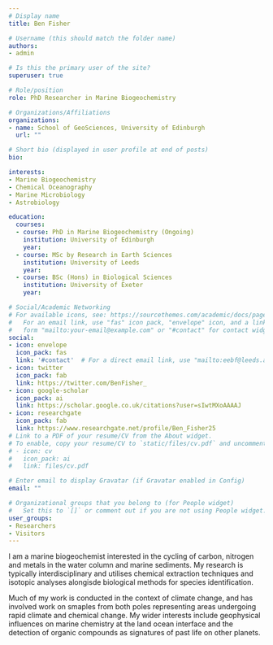 ```yaml
---
# Display name
title: Ben Fisher

# Username (this should match the folder name)
authors:
- admin

# Is this the primary user of the site?
superuser: true

# Role/position
role: PhD Researcher in Marine Biogeochemistry

# Organizations/Affiliations
organizations:
- name: School of GeoSciences, University of Edinburgh
  url: ""

# Short bio (displayed in user profile at end of posts)
bio: 

interests:
- Marine Biogeochemistry
- Chemical Oceanography 
- Marine Microbiology
- Astrobiology

education:
  courses:
  - course: PhD in Marine Biogeochemistry (Ongoing)
    institution: University of Edinburgh
    year: 
  - course: MSc by Research in Earth Sciences
    institution: University of Leeds
    year: 
  - course: BSc (Hons) in Biological Sciences
    institution: University of Exeter
    year: 

# Social/Academic Networking
# For available icons, see: https://sourcethemes.com/academic/docs/page-builder/#icons
#   For an email link, use "fas" icon pack, "envelope" icon, and a link in the
#   form "mailto:your-email@example.com" or "#contact" for contact widget.
social:
- icon: envelope
  icon_pack: fas
  link: '#contact'  # For a direct email link, use "mailto:eebf@leeds.ac.uk".
- icon: twitter
  icon_pack: fab
  link: https://twitter.com/BenFisher_
- icon: google-scholar
  icon_pack: ai
  link: https://scholar.google.co.uk/citations?user=sIwtMXoAAAAJ
- icon: researchgate
  icon_pack: fab
  link: https://www.researchgate.net/profile/Ben_Fisher25
# Link to a PDF of your resume/CV from the About widget.
# To enable, copy your resume/CV to `static/files/cv.pdf` and uncomment the lines below.
# - icon: cv
#   icon_pack: ai
#   link: files/cv.pdf

# Enter email to display Gravatar (if Gravatar enabled in Config)
email: ""

# Organizational groups that you belong to (for People widget)
#   Set this to `[]` or comment out if you are not using People widget.
user_groups:
- Researchers
- Visitors
---
```


I am a marine biogeochemist interested in the cycling of carbon, nitrogen and metals in the water column and marine sediments. My research is typically interdisciplinary and utilises chemical extraction techniques and isotopic analyses alongisde biological methods for species identification. 

Much of my work is conducted in the context of climate change, and has involved work on smaples from both poles representing areas undergoing rapid climate and chemical change. My wider interests include geophysical influences on marine chemistry at the land ocean interface and the detection of organic compounds as signatures of past life on other planets.
